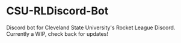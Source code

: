 # CSU-RLDiscord-Bot
Discord bot for Cleveland State University's Rocket League Discord. Currently a WIP, check back for updates!
